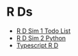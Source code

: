 # R Ds

- [R D Sim 1  Todo List](r-d-sim-1--todo-list/README.md)
- [R D Sim 2  Python](r-d-sim-2--python/README.md)
- [Typescript R D](typescript-r-d/README.md)